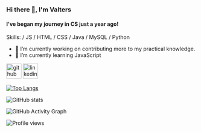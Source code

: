 ### Hi there 👋, I'm Valters
#### I've began my journey in CS just a year ago!

Skills:  / JS / HTML / CSS / Java / MySQL / Python

- 🔭 I’m currently working on contributing more to my practical knowledge. 
- 🌱 I’m currently learning JavaScript 


[<img src='https://cdn.jsdelivr.net/npm/simple-icons@3.0.1/icons/github.svg' alt='github' height='40'>](https://github.com/ValtersSt)  [<img src='https://cdn.jsdelivr.net/npm/simple-icons@3.0.1/icons/linkedin.svg' alt='linkedin' height='40'>](https://www.linkedin.com/in/https://www.linkedin.com/in/valters-steinblums-048147216//)  

[![Top Langs](https://github-readme-stats.vercel.app/api/top-langs/?username=ValtersSt)](https://github.com/anuraghazra/github-readme-stats)

![GitHub stats](https://github-readme-stats.vercel.app/api?username=ValtersSt&show_icons=true)  

![GitHub Activity Graph](https://activity-graph.herokuapp.com/graph?username=ValtersSt)  

![Profile views](https://gpvc.arturio.dev/ValtersSt)  
